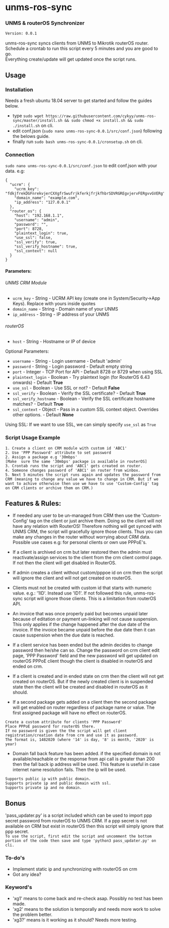 #  unms-ros-sync
### UNMS & routerOS Synchronizer
```sh
Version: 0.0.1
```

unms-ros-sync syncs clients from UNMS to Mikrotik routerOS router. Schedule a crontab to run this script every 5 minutes and you are good to go.\
Everything create/update will get updated once the script runs.

## Usage

### Installation
Needs a fresh ubuntu 18.04 server to get started and follow the guides below.
* type `sudo wget https://raw.githubusercontent.com/cykyy/unms-ros-sync/master/install.sh && sudo chmod +x install.sh && sudo ./install.sh` on cli.
* edit conf.json (`sudo nano unms-ros-sync-0.0.1/src/conf.json`) following the belows guide.
* finally run `sudo bash unms-ros-sync-0.0.1/cronsetup.sh` on cli.
### Connection
`sudo nano unms-ros-sync-0.0.1/src/conf.json` to edit conf.json with your data. e.g:
```
{
  "ucrm": {
    "ucrm_key": "fdkjfrekDGFnrekvjerCXXgfrSwufrjkferkjfrjkfhbrSDVRGREgvjervFERgvvGVERg",
    "domain_name": "example.com",
    "ip_address": "127.0.0.1"
  },
  "router_os": {
    "host": "192.168.1.1",
    "username": "admin",
    "password": "",
    "port": 8728,
    "plaintext_login": true,
    "use_ssl": false,
    "ssl_verify": true,
    "ssl_verify_hostname": true,
    "ssl_context": null
  }
}
```

#### Parameters:
###### UNMS CRM Module
* `ucrm_key` - String - UCRM API key (create one in System/Security->App Keys). Replace with yours inside quotes
* `domain_name` - String - Domain name of your UNMS
* `ip_address` - String - IP address of your UNMS

###### routerOS
* `host` - String - Hostname or IP of device

Optional Parameters:

* `username` - String - Login username - Default 'admin'
* `password` - String - Login password - Default empty string
* `port` - Integer - TCP Port for API - Default 8728 or 8729 when using SSL
* `plaintext_login` - Boolean - Try plaintext login (for RouterOS 6.43 onwards) - Default **True**
* `use_ssl` - Boolean - Use SSL or not? - Default **False**
* `ssl_verify` - Boolean - Verify the SSL certificate? - Default **True**
* `ssl_verify_hostname` - Boolean - Verify the SSL certificate hostname matches? - Default **True**
* `ssl_context` - Object - Pass in a custom SSL context object. Overrides other options. - Default **None**

Using SSL: If we want to use SSL, we can simply specify `use_ssl` as `True`

### Script Usage Example

```
1. Create a client on CRM module with custom id 'ABC1'
2. Use 'PPP Password' attribute to set password
2. Assign a package e.g '30mbps'
[Make  sure the same '30mbps' package is available in routerOS]
3. Crontab runs the script and 'ABC1' gets created on router.
4. Someone changes password of 'ABC1' on router from winbox.
5. Next 5 minutes the script runs again and updates the password from CRM (meaning to change any value we have to change in CRM. But if we want to achive otherwise then use we have to use 'Custom-Config' tag on CRM clients or archive them on CRM.)
```

## Features & Rules:

- If needed any user to be un-managed from CRM then use the 'Custom-Config' tag on the client or just archive them. Doing so the client will not have any relation with RouterOS! Therefore nothing will get synced with UNMS CRM, the script will gracefully ignore those clients. Thus you can make any changes in the router without worrying about CRM data. Possible use cases e.g: for personal clients or own use PPPoE's.

- If a client is archived on crm but later restored then the admin must reactivate/assign services to the client from the crm client control page. If not then the client will get disabled in RouterOS.

- If admin creates a client without custom/pppoe id on crm then the script will ignore the client and will not get created on routerOS.

- Clients must not be created with custom id that starts with numeric value. e.g.: '1ID'. Instead use 'ID1'. If not followed this rule, unms-ros-sync script will ignore those clients. This is a limitation from routerOS API.

- An invoice that was once properly paid but becomes unpaid later because of editation or payment un-linking will not cause suspension. This only applies if the change happened after the due date of the invoice. If the invoice became unpaid before the due date then it can cause suspension when the due date is reached.

- If a client service has been ended but the admin decides to change password then he/she can so. Change the password on crm client edit page, 'PPP Password' field and the new password will get updated on routerOS PPPoE client though the client is disabled in routerOS and ended on crm.

- If a client is created and in ended state on crm then the client will not get created on routerOS. But if the newly created client is in suspended state then the client will be created and disabled in routerOS as it should.

- If a second package gets added on a client then the second package will get enabled on router regardless of package name or value. The first assigned package will have no effect on routerOS. 

```
Create a custom attribute for clients 'PPP Password'
Place PPPoE password for routerOS there.
If no password is given the the script will get client registration/creation date from crm and use it as password.
The format is, 1482020 (where '14' is day, '8' is month, '2020' is year)
```

- Domain fall back feature has been added. if the specified domain is not available/reachable or the response from api call is greater than 200 then the fall back ip address will be used. This feature is useful in case internet name resolution fails. Then the ip will be used.

```
Supports public ip with public domain.
Supports private ip and public domain with ssl. 
Supports private ip and no domain.
```
## Bonus
'pass_updater.py' is a script included which can be used to import ppp secret password from routerOS to UNMS CRM. If a ppp secret is not available on CRM but exist in routerOS then this script will simply ignore that ppp secret. \
`To use the script, first edit the script and uncomment the bottom portion of the code then save and type 'python3 pass_updater.py' on cli.`

### To-do's

 - Implement static ip and synchronizing with routerOS on crm
 - Got any idea?

### Keyword's

 - 'xg1' means to come back and re-check asap. Possibly no test has been made.
 - 'xg2' means to the solution is temporally and needs more work to solve the problem better.
 - 'xg3?' means is it working as it should? Needs more testing.
 